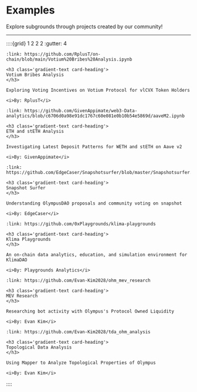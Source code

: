 # Examples

Explore subgrounds through projects created by our community!

---

::::{grid} 1 2 2 2
:gutter: 4

```{grid-item-card}
:link: https://github.com/RplusT/on-chain/blob/main/Votium%20Bribes%20Analysis.ipynb

<h3 class='gradient-text card-heading'>
Votium Bribes Analysis
</h3>

Exploring Voting Incentives on Votium Protocol for vlCVX Token Holders

<i>By: RplusT</i>
```

```{grid-item-card}
:link: https://github.com/GivenAppimate/web3-Data-analytics/blob/c6706d0a98e91dc1767c60e081e0b10b54e5869d/aaveM2.ipynb

<h3 class='gradient-text card-heading'>
ETH and stETH Analysis
</h3>

Investigating Latest Deposit Patterns for WETH and stETH on Aave v2

<i>By: GivenAppimate</i>
```

```{grid-item-card}
:link: https://github.com/EdgeCaser/Snapshotsurfer/blob/master/Snapshotsurfer.ipynb

<h3 class='gradient-text card-heading'>
Snapshot Surfer
</h3>

Understanding OlympusDAO proposals and community voting on snapshot

<i>By: EdgeCaser</i>
```

```{grid-item-card}
:link: https://github.com/0xPlaygrounds/klima-playgrounds

<h3 class='gradient-text card-heading'>
Klima Playgrounds
</h3>

An on-chain data analytics, education, and simulation environment for KlimaDAO

<i>By: Playgrounds Analytics</i>
```

```{grid-item-card}
:link: https://github.com/Evan-Kim2028/ohm_mev_research

<h3 class='gradient-text card-heading'>
MEV Research
</h3>

Researching bot activity with Olympus's Protocol Owned Liquidity

<i>By: Evan Kim</i>
```

```{grid-item-card}
:link: https://github.com/Evan-Kim2028/tda_ohm_analysis

<h3 class='gradient-text card-heading'>
Topological Data Analysis
</h3>

Using Mapper to Analyze Topological Properties of Olympus

<i>By: Evan Kim</i>
```
::::
